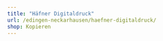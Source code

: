 ```yaml
---
title: "Häfner Digitaldruck"
url: /edingen-neckarhausen/haefner-digitaldruck/
shop: Kopieren
---
```


